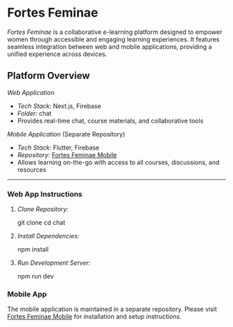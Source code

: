# Fortes Feminae

_Fortes Feminae_ is a collaborative e-learning platform designed to empower women through accessible and engaging learning experiences. It features seamless integration between web and mobile applications, providing a unified experience across devices.

## Platform Overview

_Web Application_

- _Tech Stack:_ Next.js, Firebase
- _Folder:_ chat
- Provides real-time chat, course materials, and collaborative tools

_Mobile Application_
(Separate Repository)

- _Tech Stack:_ Flutter, Firebase
- _Repository:_ [Fortes Feminae Mobile](https://github.com/ahmedbhyy/fortess_femenao)
- Allows learning on-the-go with access to all courses, discussions, and resources

---

### Web App Instructions

1. _Clone Repository:_

   git clone <repository-url>
   cd chat

2. _Install Dependencies:_

   npm install

3. _Run Development Server:_

   npm run dev

### Mobile App

The mobile application is maintained in a separate repository. Please visit [Fortes Feminae Mobile](https://github.com/ahmedbhyy/fortess_femenao) for installation and setup instructions.
